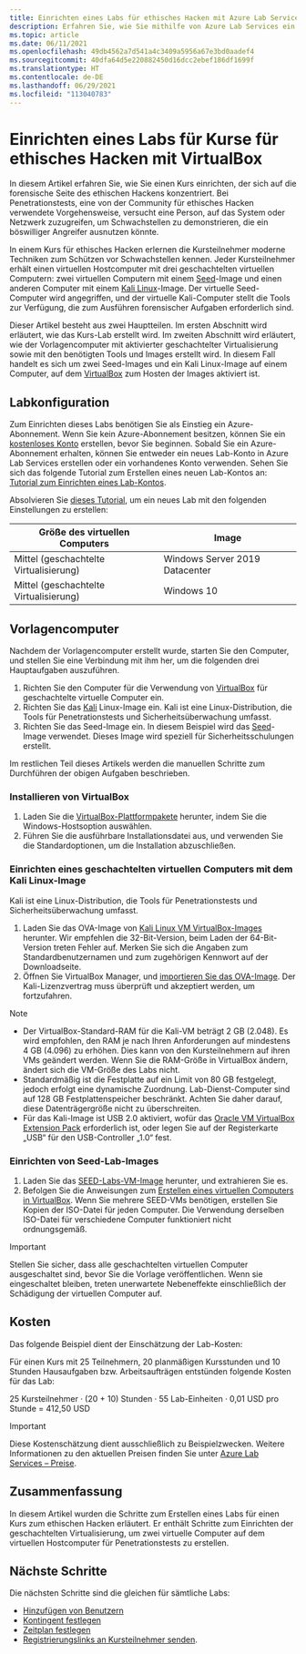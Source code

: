 ```yaml
---
title: Einrichten eines Labs für ethisches Hacken mit Azure Lab Services in VirtualBox | Microsoft-Dokumentation
description: Erfahren Sie, wie Sie mithilfe von Azure Lab Services ein Lab einrichten, um ethisches Hacken mit VirtualBox zu vermitteln.
ms.topic: article
ms.date: 06/11/2021
ms.openlocfilehash: 49db4562a7d541a4c3409a5956a67e3bd0aadef4
ms.sourcegitcommit: 40dfa64d5e220882450d16dcc2ebef186df1699f
ms.translationtype: HT
ms.contentlocale: de-DE
ms.lasthandoff: 06/29/2021
ms.locfileid: "113040783"
---
```

# <a name="set-up-a-lab-to-teach-ethical-hacking-class-with-virtualbox"></a>Einrichten eines Labs für Kurse für ethisches Hacken mit VirtualBox

In diesem Artikel erfahren Sie, wie Sie einen Kurs einrichten, der sich auf die forensische Seite des ethischen Hackens konzentriert. Bei Penetrationstests, eine von der Community für ethisches Hacken verwendete Vorgehensweise, versucht eine Person, auf das System oder Netzwerk zuzugreifen, um Schwachstellen zu demonstrieren, die ein böswilliger Angreifer ausnutzen könnte.

In einem Kurs für ethisches Hacken erlernen die Kursteilnehmer moderne Techniken zum Schützen vor Schwachstellen kennen. Jeder Kursteilnehmer erhält einen virtuellen Hostcomputer mit drei geschachtelten virtuellen Computern: zwei virtuellen Computern mit einem [Seed](https://seedsecuritylabs.org/lab_env.html)-Image und einen anderen Computer mit einem [Kali Linux](https://www.kali.org/)-Image. Der virtuelle Seed-Computer wird angegriffen, und der virtuelle Kali-Computer stellt die Tools zur Verfügung, die zum Ausführen forensischer Aufgaben erforderlich sind.

Dieser Artikel besteht aus zwei Hauptteilen. Im ersten Abschnitt wird erläutert, wie das Kurs-Lab erstellt wird. Im zweiten Abschnitt wird erläutert, wie der Vorlagencomputer mit aktivierter geschachtelter Virtualisierung sowie mit den benötigten Tools und Images erstellt wird. In diesem Fall handelt es sich um zwei Seed-Images und ein Kali Linux-Image auf einem Computer, auf dem [VirtualBox](https://www.virtualbox.org/) zum Hosten der Images aktiviert ist.

## <a name="lab-configuration"></a>Labkonfiguration

Zum Einrichten dieses Labs benötigen Sie als Einstieg ein Azure-Abonnement. Wenn Sie kein Azure-Abonnement besitzen, können Sie ein [kostenloses Konto](https://azure.microsoft.com/free/) erstellen, bevor Sie beginnen. Sobald Sie ein Azure-Abonnement erhalten, können Sie entweder ein neues Lab-Konto in Azure Lab Services erstellen oder ein vorhandenes Konto verwenden. Sehen Sie sich das folgende Tutorial zum Erstellen eines neuen Lab-Kontos an: [Tutorial zum Einrichten eines Lab-Kontos](tutorial-setup-lab-account.md).

Absolvieren Sie [dieses Tutorial](tutorial-setup-classroom-lab.md), um ein neues Lab mit den folgenden Einstellungen zu erstellen:

| Größe des virtuellen Computers | Image |
| -------------------- | ----- |
| Mittel (geschachtelte Virtualisierung) | Windows Server 2019 Datacenter |
| Mittel (geschachtelte Virtualisierung) | Windows 10 |

## <a name="template-machine"></a>Vorlagencomputer

Nachdem der Vorlagencomputer erstellt wurde, starten Sie den Computer, und stellen Sie eine Verbindung mit ihm her, um die folgenden drei Hauptaufgaben auszuführen.

1. Richten Sie den Computer für die Verwendung von [VirtualBox](https://www.virtualbox.org/) für geschachtelte virtuelle Computer ein.
2. Richten Sie das [Kali](https://www.kali.org/) Linux-Image ein. Kali ist eine Linux-Distribution, die Tools für Penetrationstests und Sicherheitsüberwachung umfasst.
3. Richten Sie das Seed-Image ein. In diesem Beispiel wird das [Seed](https://seedsecuritylabs.org/lab_env.html)-Image verwendet. Dieses Image wird speziell für Sicherheitsschulungen erstellt.

Im restlichen Teil dieses Artikels werden die manuellen Schritte zum Durchführen der obigen Aufgaben beschrieben.

### <a name="installing-virtualbox"></a>Installieren von VirtualBox

1. Laden Sie die [VirtualBox-Plattformpakete](https://www.virtualbox.org/wiki/Downloads) herunter, indem Sie die Windows-Hostsoption auswählen.
2. Führen Sie die ausführbare Installationsdatei aus, und verwenden Sie die Standardoptionen, um die Installation abzuschließen.

### <a name="set-up-a-nested-virtual-machine-with-kali-linux-image"></a>Einrichten eines geschachtelten virtuellen Computers mit dem Kali Linux-Image

Kali ist eine Linux-Distribution, die Tools für Penetrationstests und Sicherheitsüberwachung umfasst.

1. Laden Sie das OVA-Image von [Kali Linux VM VirtualBox-Images](https://www.kali.org/get-kali/#kali-virtual-machines) herunter.  Wir empfehlen die 32-Bit-Version, beim Laden der 64-Bit-Version treten Fehler auf.  Merken Sie sich die Angaben zum Standardbenutzernamen und zum zugehörigen Kennwort auf der Downloadseite.
2. Öffnen Sie VirtualBox Manager, und [importieren Sie das OVA-Image](https://docs.oracle.com/cd/E26217_01/E26796/html/qs-import-vm.html).  Der Kali-Lizenzvertrag muss überprüft und akzeptiert werden, um fortzufahren.

>[!Note]
>- Der VirtualBox-Standard-RAM für die Kali-VM beträgt 2 GB (2.048). Es wird empfohlen, den RAM je nach Ihren Anforderungen auf mindestens 4 GB (4.096) zu erhöhen.  Dies kann von den Kursteilnehmern auf ihren VMs geändert werden.  Wenn Sie die RAM-Größe in VirtualBox ändern, ändert sich die VM-Größe des Labs nicht.
>- Standardmäßig ist die Festplatte auf ein Limit von 80 GB festgelegt, jedoch erfolgt eine dynamische Zuordnung.  Lab-Dienst-Computer sind auf 128 GB Festplattenspeicher beschränkt. Achten Sie daher darauf, diese Datenträgergröße nicht zu überschreiten.
>- Für das Kali-Image ist USB 2.0 aktiviert, wofür das [Oracle VM VirtualBox Extension Pack](https://www.virtualbox.org/wiki/Downloads) erforderlich ist, oder legen Sie auf der Registerkarte „USB“ für den USB-Controller „1.0“ fest.

### <a name="setup-seed-lab-images"></a>Einrichten von Seed-Lab-Images

1. Laden Sie das [SEED-Labs-VM-Image](https://seedsecuritylabs.org/labsetup.html) herunter, und extrahieren Sie es.
2. Befolgen Sie die Anweisungen zum [Erstellen eines virtuellen Computers in VirtualBox](https://github.com/seed-labs/seed-labs/blob/master/manuals/vm/seedvm-manual.md).
   Wenn Sie mehrere SEED-VMs benötigen, erstellen Sie Kopien der ISO-Datei für jeden Computer. Die Verwendung derselben ISO-Datei für verschiedene Computer funktioniert nicht ordnungsgemäß.

>[!IMPORTANT] 
>Stellen Sie sicher, dass alle geschachtelten virtuellen Computer ausgeschaltet sind, bevor Sie die Vorlage veröffentlichen.  Wenn sie eingeschaltet bleiben, treten unerwartete Nebeneffekte einschließlich der Schädigung der virtuellen Computer auf.

## <a name="cost"></a>Kosten  

Das folgende Beispiel dient der Einschätzung der Lab-Kosten:

Für einen Kurs mit 25 Teilnehmern, 20 planmäßigen Kursstunden und 10 Stunden Hausaufgaben bzw. Arbeitsaufträgen entstünden folgende Kosten für das Lab:

25 Kursteilnehmer · (20 + 10) Stunden · 55 Lab-Einheiten · 0,01 USD pro Stunde = 412,50 USD

>[!IMPORTANT]
>Diese Kostenschätzung dient ausschließlich zu Beispielzwecken. Weitere Informationen zu den aktuellen Preisen finden Sie unter [Azure Lab Services – Preise](https://azure.microsoft.com/pricing/details/lab-services/).

## <a name="conclusion"></a>Zusammenfassung

In diesem Artikel wurden die Schritte zum Erstellen eines Labs für einen Kurs zum ethischen Hacken erläutert. Er enthält Schritte zum Einrichten der geschachtelten Virtualisierung, um zwei virtuelle Computer auf dem virtuellen Hostcomputer für Penetrationstests zu erstellen.

## <a name="next-steps"></a>Nächste Schritte

Die nächsten Schritte sind die gleichen für sämtliche Labs:

- [Hinzufügen von Benutzern](tutorial-setup-classroom-lab.md#add-users-to-the-lab)
- [Kontingent festlegen](how-to-configure-student-usage.md#set-quotas-for-users)
- [Zeitplan festlegen](tutorial-setup-classroom-lab.md#set-a-schedule-for-the-lab)
- [Registrierungslinks an Kursteilnehmer senden](how-to-configure-student-usage.md#send-invitations-to-users).
